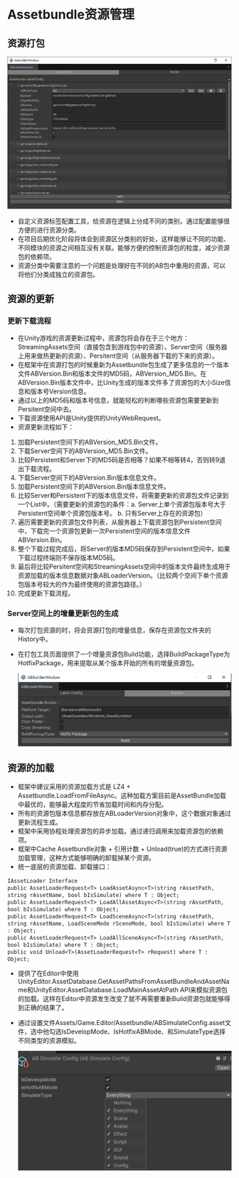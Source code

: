 # Assetbundle资源管理

## 资源打包
![改造后的AssetbundleBrowser](https://github.com/winddyhe/knight/blob/master/Doc/res/images/assetbundlebrowser_improved.png)
* 自定义资源标签配置工具，给资源在逻辑上分成不同的类别，通过配置能够很方便的进行资源分类。
* 在项目后期优化阶段将体会到资源区分类别的好处，这样能够让不同的功能、不同模块的资源之间相互没有关联。能够方便的控制资源包的粒度，减少资源包的依赖项。
* 资源分类中需要注意的一个问题是处理好在不同的AB包中重用的资源，可以将他们分类成独立的资源包。

## 资源的更新
### 更新下载流程
* 在Unity游戏的资源更新过程中，资源包将会存在于三个地方：StreamingAssets空间（直接包含到游戏包中的资源）、Server空间（服务器上用来做热更新的资源）、Persitent空间（从服务器下载的下来的资源）。
* 在框架中在资源打包的时候重新为Assetbundle包生成了更多信息的一个版本文件ABVersion.Bin和版本文件的MD5码，ABVersion_MD5.Bin。在ABVersion.Bin版本文件中，比Unity生成的版本文件多了资源包的大小Size信息和版本号Version信息。
* 通过以上的MD5码和版本号信息，就能轻松的判断哪些资源包需要更新到Persitent空间中去。
* 下载资源使用API是Unity提供的UnityWebRequest。
* 资源更新流程如下：
1. 加载Persistent空间下的ABVersion_MD5.Bin文件。
2. 下载Server空间下的ABVersion_MD5.Bin文件。
3. 比较Persistent和Server下的MD5码是否相等？如果不相等转4，否则转9退出下载流程。
4. 下载Server空间下的ABVersion.Bin版本信息文件。
5. 加载Persistent空间下的ABVersion.Bin版本信息文件。
6. 比较Server和Persistent下的版本信息文件，将需要更新的资源包文件记录到一个List中。（需要更新的资源包的条件：a. Server上单个资源包版本号大于Persistent空间单个资源包版本号。 b. 只有Server上存在的资源包）
7. 遍历需要更新的资源包文件列表，从服务器上下载资源包到Persistent空间中，下载完一个资源包更新一次Persistent空间的版本信息文件ABVersion.Bin。
8. 整个下载过程完成后，将Server的版本MD5码保存到Persistent空间中，如果下载过程终端则不保存版本MD5码。
9. 最后将比较Persitent空间和StreamingAssets空间中的版本文件最终生成用于资源加载的版本信息数据对象ABLoaderVersion。（比较两个空间下单个资源包版本号较大的作为最终使用的资源包路径。）
10. 完成更新下载流程。

### Server空间上的增量更新包的生成
* 每次打包资源的时，将会资源打包的增量信息，保存在资源包文件夹的History中。
* 在打包工具页面提供了一个增量资源包Build功能，选择BuildPackageType为HotfixPackage，用来提取从某个版本开始的所有的增量资源包。

  ![AssetbundleHistory](https://github.com/winddyhe/knight/blob/master/Doc/res/images/assetbundle_histroy.png)

## 资源的加载
* 框架中建议采用的资源加载方式是 LZ4 + Assetbundle.LoadFromFileAsync。这种加载方案目前是AssetBundle加载中最优的，能够最大程度的节省加载时间和内存分配。
* 所有的资源包版本信息都存放在ABLoaderVersion对象中，这个数据对象通过更新流程生成。
* 框架中采用协程处理资源包的异步加载。通过递归调用来加载资源包的依赖项。
* 框架中Cache Assetbundle对象 + 引用计数 + Unload(true)的方式进行资源加载管理，这种方式能够明确的卸载掉某个资源。
* 统一底层的资源加载、卸载接口：
```
IAssetLoader Interface
public AssetLoaderRequest<T> LoadAssetAsync<T>(string rAssetPath, string rAssetName, bool bIsSimulate) where T : Object;
public AssetLoaderRequest<T> LoadAllAssetAsync<T>(string rAssetPath, bool bIsSimulate) where T : Object;
public AssetLoaderRequest<T> LoadSceneAsync<T>(string rAssetPath, string rAssetName, LoadSceneMode rSceneMode, bool bIsSimulate) where T : Object;
public AssetLoaderRequest<T> LoadAllSceneAsync<T>(string rAssetPath, bool bIsSimulate) where T : Object;
public void Unload<T>(AssetLoaderRequest<T> rRequest) where T : Object;
```
* 提供了在Editor中使用UnityEditor.AssetDatabase.GetAssetPathsFromAssetBundleAndAssetName和UnityEditor.AssetDatabase.LoadMainAssetAtPath API来模拟资源包的加载。这样在Editor中资源发生改变了就不再需要重新Build资源包就能够得到正确的结果了。
* 通过设置文件Assets/Game.Editor/Assetbundle/ABSimulateConfig.asset文件，选中他勾选IsDevelopMode、IsHotfixABMode、和SimulateType选择不同类型的资源模拟。

  ![Assetbundle模拟模式](https://github.com/winddyhe/knight/blob/master/Doc/res/images/img_2.png)
